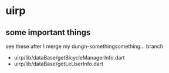 # uirp

## some important things
see these after I merge my dungn-somethingsomething... branch
- uirp/lib/dataBase/getBicycleManagerInfo.dart
- uirp/lib/dataBase/getLeUserInfo.dart
